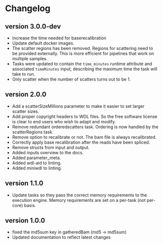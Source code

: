 Changelog
==========

<!--

Newest changes should be on top.

This document is user facing. Please word the changes in such a way
that users understand how the changes affect the new version.
-->

version 3.0.0-dev
-----------------
+ Increase the time needed for baserecalibration
+ Update default docker images.
+ The scatter regions has been removed. Regions for scattering need to be 
  provided externally. This is more efficient for pipelines that work on 
  multiple samples.
+ Tasks were updated to contain the `time_minutes` runtime attribute and
  associated `timeMinutes` input, describing the maximum time the task will
  take to run.
+ Only scatter when the number of scatters turns out to be 1.


version 2.0.0
-----------------
+ Add a scatterSizeMillions parameter to make it easier to set larger scatter 
  sizes.
+ Add proper copyright headers to WDL files. So the free software license
  is clear to end users who wish to adapt and modify.
+ Remove redundant orderedscatters task. Ordering is now handled by the 
  scatterRegions task.
+ Remove option to recalibrate or not. The bam file is always recalibrated.
+ Correctly apply base recalibration after the reads have been spliced.
+ Remove structs from input and output.
+ Added inputs overview to the docs.
+ Added parameter_meta.
+ Added wdl-aid to linting.
+ Added miniwdl to linting.

version 1.1.0
---------------------------
+ Update tasks so they pass the correct memory requirements to the 
  execution engine. Memory requirements are set on a per-task (not
  per-core) basis.

version 1.0.0
---------------------------
+ fixed the md5sum key in gatheredBam (md5 -> md5sum)
+ Updated documentation to reflect latest changes

